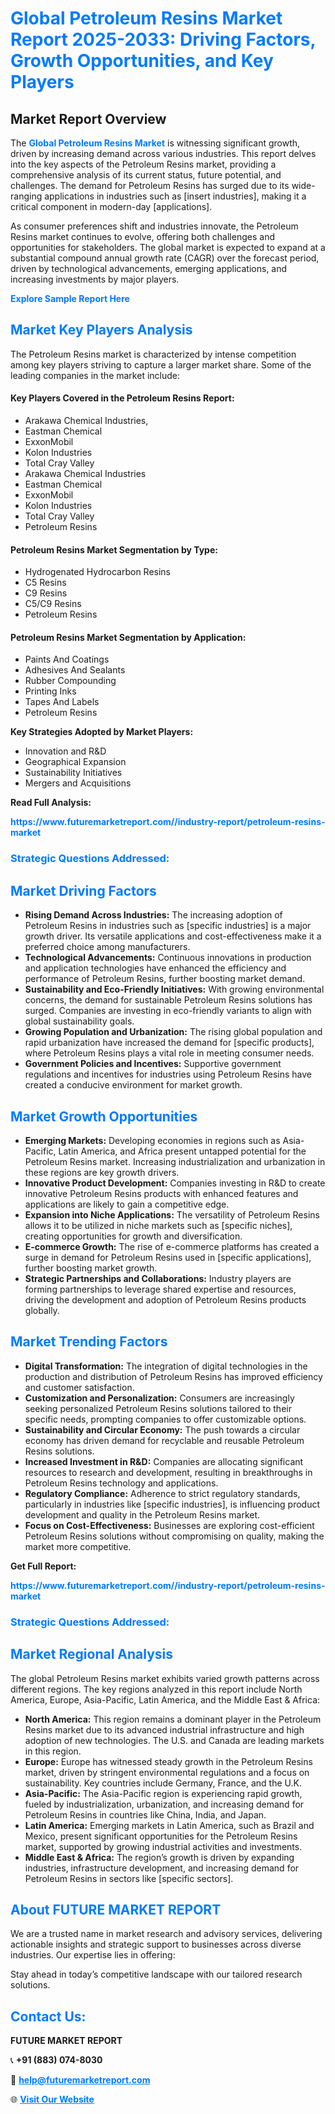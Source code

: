 <h1 style="color: #007BFF;">Global Petroleum Resins Market Report 2025-2033: Driving Factors, Growth Opportunities, and Key Players</h1>

<section id="overview">
<h2>Market Report Overview</h2>
<p>The <a href="https://www.futuremarketreport.com//industry-report/petroleum-resins-market" style="color: #007BFF; text-decoration: none;"><strong>Global Petroleum Resins Market</strong></a> is witnessing significant growth, driven by increasing demand across various industries. This report delves into the key aspects of the Petroleum Resins market, providing a comprehensive analysis of its current status, future potential, and challenges. The demand for Petroleum Resins has surged due to its wide-ranging applications in industries such as [insert industries], making it a critical component in modern-day [applications].</p>
<p>As consumer preferences shift and industries innovate, the Petroleum Resins market continues to evolve, offering both challenges and opportunities for stakeholders. The global market is expected to expand at a substantial compound annual growth rate (CAGR) over the forecast period, driven by technological advancements, emerging applications, and increasing investments by major players.</p>
</section>

<section id="overview">
<p><a href="https://www.futuremarketreport.com//request-sample/reportId=50931" style="color: #007BFF; text-decoration: none;"><strong>Explore Sample Report Here</strong></a></p>
</section>

<section id="key-players">
<h2 style="color: #007BFF;">Market Key Players Analysis</h2>
<p>The Petroleum Resins market is characterized by intense competition among key players striving to capture a larger market share. Some of the leading companies in the market include:</p>
<h4>Key Players Covered in the Petroleum Resins Report:</h4>
<ul><li>Arakawa Chemical Industries,</li><li>Eastman Chemical</li><li>ExxonMobil</li><li>Kolon Industries</li><li>Total Cray Valley</li><li>Arakawa Chemical Industries</li><li>Eastman Chemical</li><li>ExxonMobil</li><li>Kolon Industries</li><li>Total Cray Valley</li><li>Petroleum Resins</li></ul>
<h4>Petroleum Resins Market Segmentation by Type:</h4>
<ul><li>Hydrogenated Hydrocarbon Resins</li><li>C5 Resins</li><li>C9 Resins</li><li>C5/C9 Resins</li><li>Petroleum Resins</li></ul>

<h4>Petroleum Resins Market Segmentation by Application:</h4>
<ul><li>Paints And Coatings</li><li>Adhesives And Sealants</li><li>Rubber Compounding</li><li>Printing Inks</li><li>Tapes And Labels</li><li>Petroleum Resins</li></ul>
<p><strong>Key Strategies Adopted by Market Players:</strong></p>
<ul>
<li>Innovation and R&D</li>
<li>Geographical Expansion</li>
<li>Sustainability Initiatives</li>
<li>Mergers and Acquisitions</li>
</ul>
</section>

<section>
<p><strong>Read Full Analysis: </strong></p><a href="https://www.futuremarketreport.com//industry-report/petroleum-resins-market" style="color: #007BFF; text-decoration: none;"><strong>https://www.futuremarketreport.com//industry-report/petroleum-resins-market</strong></a>
<h3 style="color: #007BFF;">Strategic Questions Addressed:</h3>
</section>

<section id="driving-factors">
<h2 style="color: #007BFF;">Market Driving Factors</h2>
<ul>
<li><strong>Rising Demand Across Industries:</strong> The increasing adoption of Petroleum Resins in industries such as [specific industries] is a major growth driver. Its versatile applications and cost-effectiveness make it a preferred choice among manufacturers.</li>
<li><strong>Technological Advancements:</strong> Continuous innovations in production and application technologies have enhanced the efficiency and performance of Petroleum Resins, further boosting market demand.</li>
<li><strong>Sustainability and Eco-Friendly Initiatives:</strong> With growing environmental concerns, the demand for sustainable Petroleum Resins solutions has surged. Companies are investing in eco-friendly variants to align with global sustainability goals.</li>
<li><strong>Growing Population and Urbanization:</strong> The rising global population and rapid urbanization have increased the demand for [specific products], where Petroleum Resins plays a vital role in meeting consumer needs.</li>
<li><strong>Government Policies and Incentives:</strong> Supportive government regulations and incentives for industries using Petroleum Resins have created a conducive environment for market growth.</li>
</ul>
</section>

<section id="growth-opportunities">
<h2 style="color: #007BFF;">Market Growth Opportunities</h2>
<ul>
<li><strong>Emerging Markets:</strong> Developing economies in regions such as Asia-Pacific, Latin America, and Africa present untapped potential for the Petroleum Resins market. Increasing industrialization and urbanization in these regions are key growth drivers.</li>
<li><strong>Innovative Product Development:</strong> Companies investing in R&D to create innovative Petroleum Resins products with enhanced features and applications are likely to gain a competitive edge.</li>
<li><strong>Expansion into Niche Applications:</strong> The versatility of Petroleum Resins allows it to be utilized in niche markets such as [specific niches], creating opportunities for growth and diversification.</li>
<li><strong>E-commerce Growth:</strong> The rise of e-commerce platforms has created a surge in demand for Petroleum Resins used in [specific applications], further boosting market growth.</li>
<li><strong>Strategic Partnerships and Collaborations:</strong> Industry players are forming partnerships to leverage shared expertise and resources, driving the development and adoption of Petroleum Resins products globally.</li>
</ul>
</section>

<section id="trending-factors">
<h2 style="color: #007BFF;">Market Trending Factors</h2>
<ul>
<li><strong>Digital Transformation:</strong> The integration of digital technologies in the production and distribution of Petroleum Resins has improved efficiency and customer satisfaction.</li>
<li><strong>Customization and Personalization:</strong> Consumers are increasingly seeking personalized Petroleum Resins solutions tailored to their specific needs, prompting companies to offer customizable options.</li>
<li><strong>Sustainability and Circular Economy:</strong> The push towards a circular economy has driven demand for recyclable and reusable Petroleum Resins solutions.</li>
<li><strong>Increased Investment in R&D:</strong> Companies are allocating significant resources to research and development, resulting in breakthroughs in Petroleum Resins technology and applications.</li>
<li><strong>Regulatory Compliance:</strong> Adherence to strict regulatory standards, particularly in industries like [specific industries], is influencing product development and quality in the Petroleum Resins market.</li>
<li><strong>Focus on Cost-Effectiveness:</strong> Businesses are exploring cost-efficient Petroleum Resins solutions without compromising on quality, making the market more competitive.</li>
</ul>
</section>

<section>
<p><strong>Get Full Report: </strong></p><a href="https://www.futuremarketreport.com//industry-report/petroleum-resins-market" style="color: #007BFF; text-decoration: none;"><strong>https://www.futuremarketreport.com//industry-report/petroleum-resins-market</strong></a>
<h3 style="color: #007BFF;">Strategic Questions Addressed:</h3>
</section>


<section id="regional-analysis">
<h2 style="color: #007BFF;">Market Regional Analysis</h2>
<p>The global Petroleum Resins market exhibits varied growth patterns across different regions. The key regions analyzed in this report include North America, Europe, Asia-Pacific, Latin America, and the Middle East & Africa:</p>
<ul>
<li><strong>North America:</strong> This region remains a dominant player in the Petroleum Resins market due to its advanced industrial infrastructure and high adoption of new technologies. The U.S. and Canada are leading markets in this region.</li>
<li><strong>Europe:</strong> Europe has witnessed steady growth in the Petroleum Resins market, driven by stringent environmental regulations and a focus on sustainability. Key countries include Germany, France, and the U.K.</li>
<li><strong>Asia-Pacific:</strong> The Asia-Pacific region is experiencing rapid growth, fueled by industrialization, urbanization, and increasing demand for Petroleum Resins in countries like China, India, and Japan.</li>
<li><strong>Latin America:</strong> Emerging markets in Latin America, such as Brazil and Mexico, present significant opportunities for the Petroleum Resins market, supported by growing industrial activities and investments.</li>
<li><strong>Middle East & Africa:</strong> The region’s growth is driven by expanding industries, infrastructure development, and increasing demand for Petroleum Resins in sectors like [specific sectors].</li>
</ul>
</section>

<footer>
<h2 style="color: #007BFF;">About FUTURE MARKET REPORT</h2>
<p>We are a trusted name in market research and advisory services, delivering actionable insights and strategic support to businesses across diverse industries. Our expertise lies in offering:</p>

<p>Stay ahead in today’s competitive landscape with our tailored research solutions.</p>

<h2 style="color: #007BFF;">Contact Us:</h2>
<p><strong>FUTURE MARKET REPORT</strong></p>
<p>📞 <strong>+91 (883) 074-8030</strong></p>
<p>📧 <strong><a href="mailto:help@futuremarketreport.com" style="color: #007BFF;">help@futuremarketreport.com</a></strong></p>
<p>🌐 <strong><a href="https://www.futuremarketreport.com/" style="color: #007BFF;">Visit Our Website</a></strong></p>
</footer>